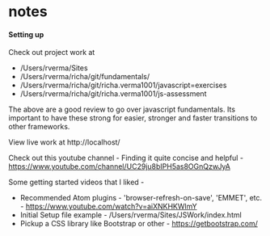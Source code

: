 # notes

#### Setting up ####

Check out project work at
* /Users/rverma/Sites
* /Users/rverma/richa/git/fundamentals/
* /Users/rverma/richa/git/richa.verma1001/javascript=exercises
* /Users/rverma/richa/git/richa.verma1001/js-assessment

The above are a good review to go over javascript fundamentals. Its important to have these strong for easier, stronger and faster transitions to other frameworks.

View live work at http://localhost/

Check out this youtube channel - Finding it quite concise and helpful - https://www.youtube.com/channel/UC29ju8bIPH5as8OGnQzwJyA

Some getting started videos that I liked -

* Recommended Atom plugins - 'browser-refresh-on-save', 'EMMET', etc. - https://www.youtube.com/watch?v=aiXNKHKWlmY
* Initial Setup file example - /Users/rverma/Sites/JSWork/index.html
* Pickup a CSS library like Bootstrap or other - https://getbootstrap.com/ 
